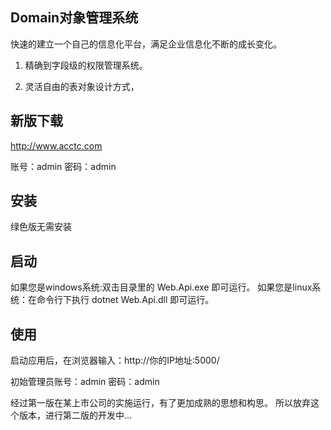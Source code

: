 ## Domain对象管理系统
快速的建立一个自己的信息化平台，满足企业信息化不断的成长变化。
1. 精确到字段级的权限管理系统。

2. 灵活自由的表对象设计方式，

## 新版下载
http://www.acctc.com

账号：admin 密码：admin 

## 安装
绿色版无需安装 

## 启动
如果您是windows系统:双击目录里的 Web.Api.exe 即可运行。 
如果您是linux系统：在命令行下执行 dotnet Web.Api.dll 即可运行。

## 使用

启动应用后，在浏览器输入：http://你的IP地址:5000/ 

初始管理员账号：admin 密码：admin 

经过第一版在某上市公司的实施运行，有了更加成熟的思想和构思。
所以放弃这个版本，进行第二版的开发中...
